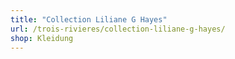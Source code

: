```yaml
---
title: "Collection Liliane G Hayes"
url: /trois-rivieres/collection-liliane-g-hayes/
shop: Kleidung
---
```

